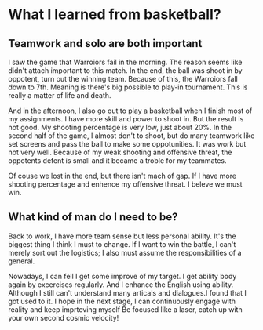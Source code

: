 # What I learned from basketball?
## Teamwork and solo are both important
I saw the game that Warroiors fail in the morning.
The reason seems like didn't attach important to this match.
In the end, the ball was shoot in by oppotent, turn out the winning team.
Because of this, the Warroiors fall down to 7th. Meaning is there's big possible to play-in tournament.
This is really a matter of life and death.

And in the afternoon, I also go out to play a basketball when I finish most of my assignments.
I have more skill and power to shoot in. But the result is not good.
My shooting percentage is very low, just about 20%.
In the second half of the game, I almost don't to shoot, but do many teamwork like set screens and pass the ball to make some oppotunities.
It was work but not very well. Because of my weak shooting and offensive threat, the oppotents defent is small and it became a troble for my teammates.

Of couse we lost in the end, but there isn't mach of gap.
If I have more shooting percentage and enhence my offensive threat. I beleve we must win.

## What kind of man do I need to be?
Back to work, I have more team sense but less personal ability.
It's the biggest thing I think I must to change.
If I want to win the battle, I can't merely sort out the logistics;
I also must assume the responsibilities of a general.

Nowadays, I can fell I get some improve of my target.
I get ability body again by excercises regularly.
And I enhance the English using ability.
Although I still can't understand many articals and dialogues.I found that I got used to it.
I hope in the next stage, I can continuously engage with reality and keep imprtoving myself
Be focused like a laser, catch up with your own second cosmic velocity!
